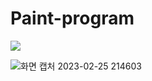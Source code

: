 # Paint-program

<img src="https://img.shields.io/badge/java-007396?style=for-the-badge&logo=java&logoColor=white">

![화면 캡처 2023-02-25 214603](https://user-images.githubusercontent.com/116648310/222304147-4e19bcb0-ed1a-4537-b717-d54c8757fb09.png)
